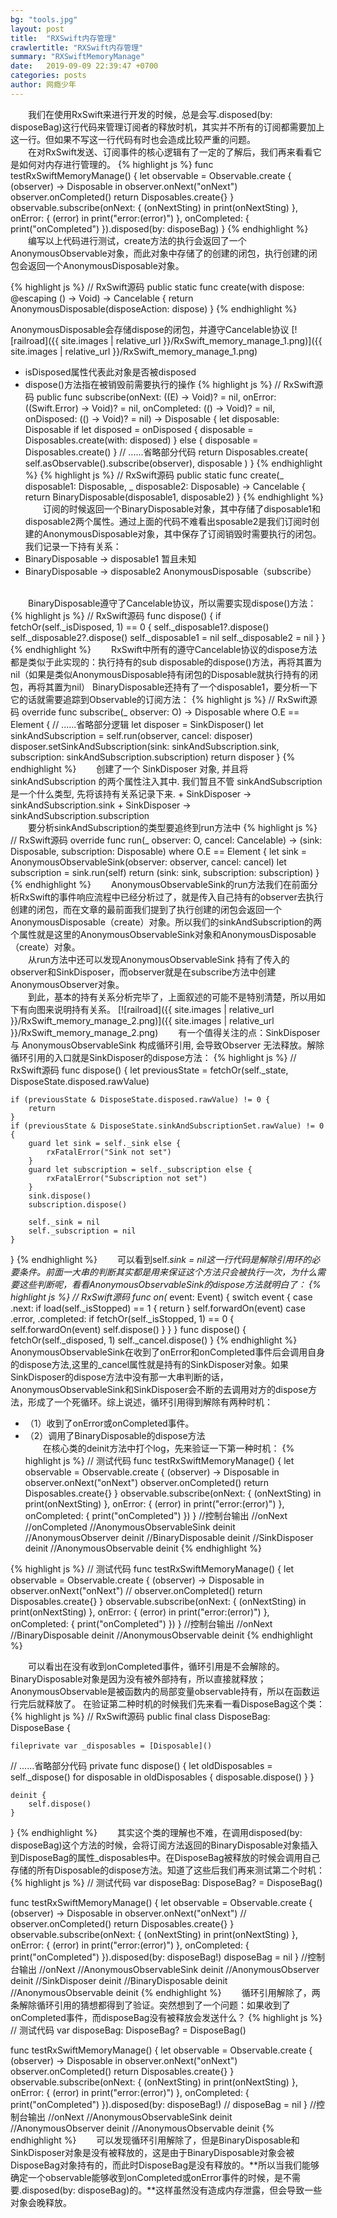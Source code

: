 ```yaml
---
bg: "tools.jpg"
layout: post
title:  "RXSwift内存管理"
crawlertitle: "RXSwift内存管理"
summary: "RXSwiftMemoryManage"
date:   2019-09-09 22:39:47 +0700
categories: posts
author: 网瘾少年
---
```

&emsp;&emsp;我们在使用RxSwift来进行开发的时候，总是会写.disposed(by: disposeBag)这行代码来管理订阅者的释放时机，其实并不所有的订阅都需要加上这一行。但如果不写这一行代码有时也会造成比较严重的问题。
<br>&emsp;&emsp;在对RxSwift发送、订阅事件的核心逻辑有了一定的了解后，我们再来看看它是如何对内存进行管理的。
{% highlight js %}
func testRxSwiftMemoryManage() {
    let observable = Observable<String>.create { (observer) -> Disposable in
        observer.onNext("onNext")
        observer.onCompleted()
        return Disposables.create{}
    }
    observable.subscribe(onNext: { (onNextSting) in
        print(onNextSting)
    }, onError: { (error) in
        print("error:\(error)")
    }, onCompleted: {
        print("onCompleted")
    }).disposed(by: disposeBag)
}
{% endhighlight %}
&emsp;&emsp;编写以上代码进行测试，create方法的执行会返回了一个 AnonymousObservable对象，而此对象中存储了的创建的闭包，执行创建的闭包会返回一个AnonymousDisposable对象。

{% highlight js %}
// RxSwift源码
public static func create(with dispose: @escaping () -> Void) -> Cancelable {
    return AnonymousDisposable(disposeAction: dispose)
}
{% endhighlight %}

AnonymousDisposable会存储dispose的闭包，并遵守Cancelable协议
[![railroad]({{ site.images | relative_url }}/RxSwift_memory_manage_1.png)]({{ site.images | relative_url }}/RxSwift_memory_manage_1.png)
+ isDisposed属性代表此对象是否被disposed
+ dispose()方法指在被销毁前需要执行的操作
{% highlight js %}
// RxSwift源码
public func subscribe(onNext: ((E) -> Void)? = nil, onError: ((Swift.Error) -> Void)? = nil, onCompleted: (() -> Void)? = nil, onDisposed: (() -> Void)? = nil)
-> Disposable {
    let disposable: Disposable
    if let disposed = onDisposed {
        disposable = Disposables.create(with: disposed)
    } else {
        disposable = Disposables.create()
    }
// ......省略部分代码
    return Disposables.create(
        self.asObservable().subscribe(observer),
        disposable
    )
}
{% endhighlight %}
{% highlight js %}
// RxSwift源码
public static func create(_ disposable1: Disposable, _ disposable2: Disposable) -> Cancelable {
    return BinaryDisposable(disposable1, disposable2)
}
{% endhighlight %}
&emsp;&emsp;订阅的时候返回一个BinaryDisposable对象，其中存储了disposable1和disposable2两个属性。通过上面的代码不难看出sposable2是我们订阅时创建的AnonymousDisposable对象，其中保存了订阅销毁时需要执行的闭包。我们记录一下持有关系：
+ BinaryDisposable -> disposable1  暂且未知
+ BinaryDisposable -> disposable2  AnonymousDisposable（subscribe）
<br />
&emsp;&emsp;BinaryDisposable遵守了Cancelable协议，所以需要实现dispose()方法：
{% highlight js %}
// RxSwift源码
func dispose() {
    if fetchOr(self._isDisposed, 1) == 0 {
        self._disposable1?.dispose()
        self._disposable2?.dispose()
        self._disposable1 = nil
        self._disposable2 = nil
    }
}
{% endhighlight %}
&emsp;&emsp;RxSwift中所有的遵守Cancelable协议的dispose方法都是类似于此实现的：执行持有的sub disposable的dispose()方法，再将其置为nil（如果是类似AnonymousDisposable持有闭包的Disposable就执行持有的闭包，再将其置为nil）
BinaryDisposable还持有了一个disposable1，要分析一下它的话就需要追踪到Observable的订阅方法：
{% highlight js %}
// RxSwift源码
override func subscribe<O : ObserverType>(_ observer: O) -> Disposable where O.E == Element {
// ......省略部分逻辑
    let disposer = SinkDisposer()
    let sinkAndSubscription = self.run(observer, cancel: disposer)
    disposer.setSinkAndSubscription(sink: sinkAndSubscription.sink, subscription: sinkAndSubscription.subscription)
    return disposer
}
{% endhighlight %}
&emsp;&emsp;创建了一个 SinkDisposer 对象, 并且将 sinkAndSubscription 的两个属性注入其中. 我们暂且不管 sinkAndSubscription 是一个什么类型, 先将该持有关系记录下来.
+ SinkDisposer -> sinkAndSubscription.sink
+ SinkDisposer -> sinkAndSubscription.subscription
<br>&emsp;&emsp;要分析sinkAndSubscription的类型要追终到run方法中
{% highlight js %}
// RxSwift源码
override func run<O : ObserverType>(_ observer: O, cancel: Cancelable) -> (sink: Disposable, subscription: Disposable) where O.E == Element {
    let sink = AnonymousObservableSink(observer: observer, cancel: cancel)
    let subscription = sink.run(self)
    return (sink: sink, subscription: subscription)
}
{% endhighlight %}
&emsp;&emsp;AnonymousObservableSink的run方法我们在前面分析RxSwift的事件响应流程中已经分析过了，就是传入自己持有的observer去执行创建的闭包，而在文章的最前面我们提到了执行创建的闭包会返回一个AnonymousDisposable（create）对象。所以我们的sinkAndSubscription的两个属性就是这里的AnonymousObservableSink对象和AnonymousDisposable（create）对象。
<br>&emsp;&emsp;从run方法中还可以发现AnonymousObservableSink 持有了传入的observer和SinkDisposer，而observer就是在subscribe方法中创建AnonymousObserver对象。
<br>&emsp;&emsp;到此，基本的持有关系分析完毕了，上面叙述的可能不是特别清楚，所以用如下有向图来说明持有关系。
[![railroad]({{ site.images | relative_url }}/RxSwift_memory_manage_2.png)]({{ site.images | relative_url }}/RxSwift_memory_manage_2.png)
&emsp;&emsp;有一个值得关注的点：SinkDisposer 与 AnonymousObservableSink 构成循环引用, 会导致Observer 无法释放。解除循环引用的入口就是SinkDisposer的dispose方法：
{% highlight js %}
// RxSwift源码
func dispose() {
    let previousState = fetchOr(self._state, DisposeState.disposed.rawValue)

    if (previousState & DisposeState.disposed.rawValue) != 0 {
        return
    }
    if (previousState & DisposeState.sinkAndSubscriptionSet.rawValue) != 0 {
        guard let sink = self._sink else {
            rxFatalError("Sink not set")
        }    
        guard let subscription = self._subscription else {
            rxFatalError("Subscription not set")
        }
        sink.dispose()
        subscription.dispose()

        self._sink = nil
        self._subscription = nil
    }
}
{% endhighlight %}
&emsp;&emsp;可以看到self._sink = nil这一行代码是解除引用环的必要条件。前面一大串的判断其实都是用来保证这个方法只会被执行一次，为什么需要这些判断呢，看看AnonymousObservableSink的dispose方法就明白了：
{% highlight js %}
// RxSwift源码
func on(_ event: Event<E>) {
    switch event {
    case .next:
        if load(self._isStopped) == 1 {
            return
        }
        self.forwardOn(event)
    case .error, .completed:
        if fetchOr(self._isStopped, 1) == 0 {
            self.forwardOn(event)
            self.dispose()
        }
    }
}
func dispose() {
    fetchOr(self._disposed, 1)
    self._cancel.dispose()
}
{% endhighlight %}
&emsp;&emsp;AnonymousObservableSink在收到了onError和onCompleted事件后会调用自身的dispose方法,这里的_cancel属性就是持有的SinkDisposer对象。如果SinkDisposer的dispose方法中没有那一大串判断的话，AnonymousObservableSink和SinkDisposer会不断的去调用对方的dispose方法，形成了一个死循环。综上说述，循环引用得到解除有两种时机：
+ （1）收到了onError或onCompleted事件。
+ （2）调用了BinaryDisposable的dispose方法
<br>&emsp;&emsp;在核心类的deinit方法中打个log，先来验证一下第一种时机：
{% highlight js %}
// 测试代码
func testRxSwiftMemoryManage() {
    let observable = Observable<String>.create { (observer) -> Disposable in
        observer.onNext("onNext")
        observer.onCompleted()
        return Disposables.create{}
    }
    observable.subscribe(onNext: { (onNextSting) in
        print(onNextSting)
    }, onError: { (error) in
        print("error:\(error)")
    }, onCompleted: {
        print("onCompleted")
    })
}
//控制台输出
//onNext
//onCompleted
//AnonymousObservableSink deinit
//AnonymousObserver deinit
//BinaryDisposable deinit
//SinkDisposer deinit
//AnonymousObservable deinit
{% endhighlight %}

{% highlight js %}
// 测试代码
func testRxSwiftMemoryManage() {
    let observable = Observable<String>.create { (observer) -> Disposable in
        observer.onNext("onNext")
//            observer.onCompleted()
        return Disposables.create{}
    }
    observable.subscribe(onNext: { (onNextSting) in
        print(onNextSting)
    }, onError: { (error) in
        print("error:\(error)")
    }, onCompleted: {
        print("onCompleted")
    })
}
//控制台输出
//onNext
//BinaryDisposable deinit
//AnonymousObservable deinit
{% endhighlight %}

&emsp;&emsp;可以看出在没有收到onCompleted事件，循环引用是不会解除的。BinaryDisposable对象是因为没有被外部持有，所以直接就释放；AnonymousObservable是被函数内的局部变量observable持有，所以在函数运行完后就释放了。
在验证第二种时机的时候我们先来看一看DisposeBag这个类：
{% highlight js %}
// RxSwift源码
public final class DisposeBag: DisposeBase {

    fileprivate var _disposables = [Disposable]()
// ......省略部分代码
    private func dispose() {
        let oldDisposables = self._dispose()
        for disposable in oldDisposables {
            disposable.dispose()
        }
    }

    deinit {
        self.dispose()
    }
}
{% endhighlight %}
&emsp;&emsp;其实这个类的理解也不难，在调用disposed(by: disposeBag)这个方法的时候，会将订阅方法返回的BinaryDisposable对象插入到DisposeBag的属性_disposables中。在DisposeBag被释放的时候会调用自己存储的所有Disposable的dispose方法。知道了这些后我们再来测试第二个时机：
{% highlight js %}
// 测试代码
var disposeBag: DisposeBag? = DisposeBag()

func testRxSwiftMemoryManage() {
    let observable = Observable<String>.create { (observer) -> Disposable in
        observer.onNext("onNext")
//            observer.onCompleted()
        return Disposables.create{}
    }
    observable.subscribe(onNext: { (onNextSting) in
        print(onNextSting)
    }, onError: { (error) in
        print("error:\(error)")
    }, onCompleted: {
        print("onCompleted")
    }).disposed(by: disposeBag!)
    disposeBag = nil
}
//控制台输出
//onNext
//AnonymousObservableSink deinit
//AnonymousObserver deinit
//SinkDisposer deinit
//BinaryDisposable deinit
//AnonymousObservable deinit
{% endhighlight %}
&emsp;&emsp;循环引用解除了，两条解除循环引用的猜想都得到了验证。突然想到了一个问题：如果收到了onCompleted事件，而disposeBag没有被释放会发送什么？
{% highlight js %}
// 测试代码
var disposeBag: DisposeBag? = DisposeBag()

func testRxSwiftMemoryManage() {
    let observable = Observable<String>.create { (observer) -> Disposable in
        observer.onNext("onNext")
        observer.onCompleted()
        return Disposables.create{}
    }
    observable.subscribe(onNext: { (onNextSting) in
        print(onNextSting)
    }, onError: { (error) in
        print("error:\(error)")
    }, onCompleted: {
        print("onCompleted")
    }).disposed(by: disposeBag!)
//        disposeBag = nil
}
//控制台输出
//onNext
//AnonymousObservableSink deinit
//AnonymousObserver deinit
//AnonymousObservable deinit
{% endhighlight %}
&emsp;&emsp;可以发现循环引用解除了，但是BinaryDisposable和SinkDisposer对象是没有被释放的，这是由于BinaryDisposable对象会被DisposeBag对象持有的，而此时DisposeBag是没有释放的。**所以当我们能够确定一个observable能够收到onCompleted或onError事件的时候，是不需要.disposed(by: disposeBag)的。**这样虽然没有造成内存泄露，但会导致一些对象会晚释放。


